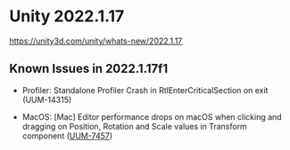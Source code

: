 # Unity 2022.1.17

https://unity3d.com/unity/whats-new/2022.1.17

## Known Issues in 2022.1.17f1



*   Profiler: Standalone Profiler Crash in RtlEnterCriticalSection on exit (UUM-14315)
    
*   MacOS: \[Mac\] Editor performance drops on macOS when clicking and dragging on Position, Rotation and Scale values in Transform component ([UUM-7457](https://issuetracker.unity3d.com/issues/mac-editor-performance-drops-on-macos-when-clicking-and-dragging-on-position-rotation-and-scale-values-in-transform-component))
